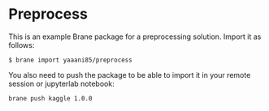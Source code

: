# Preprocess 
This is an example Brane package for a preprocessing solution. Import it as follows:

```shell
$ brane import yaaani85/preprocess
```
You also need to push the package to be able to import it in your remote session or jupyterlab notebook:
```shell
brane push kaggle 1.0.0
```
